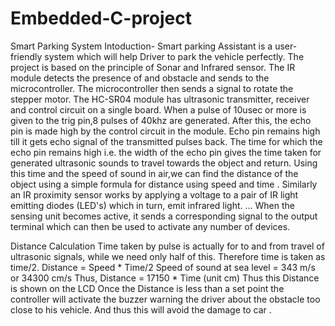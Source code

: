 # Embedded-C-project
Smart Parking System
Intoduction-
Smart parking Assistant is a user-friendly system which will help Driver to park the vehicle perfectly.
The project is based on the principle of Sonar and Infrared sensor. 
The IR module detects the presence of and obstacle and sends to the microcontroller. The microcontroller then sends a signal to rotate the stepper motor.
The HC-SR04 module has ultrasonic transmitter, receiver and control circuit on a single board. When a pulse of 10usec or more is given to the trig pin,8 pulses of 40khz are generated. After this, the echo pin is made high by the control circuit in the module.
Echo pin remains high till it gets echo signal of the transmitted pulses back.
The time for which the echo pin remains high i.e. the width of the echo pin gives the time taken for generated ultrasonic sounds to travel towards the object and return. Using this time and the speed of sound in air,we can find the distance of the object using a simple formula for distance using speed and time .
Similarly an IR proximity sensor works by applying a voltage to a pair of IR light emitting diodes (LED's) which in turn, emit infrared light. ... When the sensing unit becomes active, it sends a corresponding signal to the output terminal which can then be used to activate any number of devices.

Distance Calculation
Time taken by pulse is actually for to and from travel of ultrasonic signals, while we need only half of this. Therefore time is taken as time/2.
Distance = Speed * Time/2
Speed of sound at sea level = 343 m/s or 34300 cm/s
Thus, Distance = 17150 * Time (unit cm)
Thus this Distance is shown on the LCD 
Once the Distance is less than a set point the controller will activate the buzzer warning the driver about the obstacle too close to his vehicle. And thus this will avoid the damage to car . 


